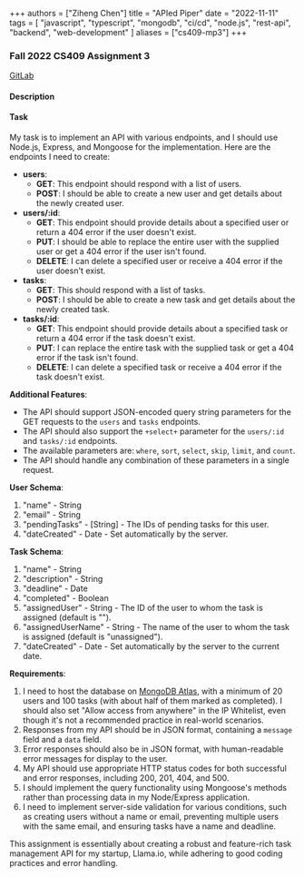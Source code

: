 +++
authors = ["Ziheng Chen"]
title = "APIed Piper"
date = "2022-11-11"
tags = [
    "javascript", "typescript", "mongodb", "ci/cd", "node.js", "rest-api", "backend", "web-development"
]
aliases = ["cs409-mp3"]
+++

### Fall 2022 CS409 Assignment 3

[GitLab](https://gitlab.com/JackZihengChen/cs409-mp3)

#### Description

#### Task
My task is to implement an API with various endpoints, and I should use Node.js, Express, and Mongoose for the implementation. Here are the endpoints I need to create:

- **users**:
  - **GET**: This endpoint should respond with a list of users.
  - **POST**: I should be able to create a new user and get details about the newly created user.
- **users/:id**:
  - **GET**: This endpoint should provide details about a specified user or return a 404 error if the user doesn't exist.
  - **PUT**: I should be able to replace the entire user with the supplied user or get a 404 error if the user isn't found.
  - **DELETE**: I can delete a specified user or receive a 404 error if the user doesn't exist.
- **tasks**:
  - **GET**: This should respond with a list of tasks.
  - **POST**: I should be able to create a new task and get details about the newly created task.
- **tasks/:id**:
  - **GET**: This endpoint should provide details about a specified task or return a 404 error if the task doesn't exist.
  - **PUT**: I can replace the entire task with the supplied task or get a 404 error if the task isn't found.
  - **DELETE**: I can delete a specified task or receive a 404 error if the task doesn't exist.

**Additional Features**:

- The API should support JSON-encoded query string parameters for the GET requests to the `users` and `tasks` endpoints.
- The API should also support the `+select+` parameter for the `users/:id` and `tasks/:id` endpoints.
- The available parameters are: `where`, `sort`, `select`, `skip`, `limit`, and `count`.
- The API should handle any combination of these parameters in a single request.

**User Schema**:

1. "name" - String
2. "email" - String
3. "pendingTasks" - [String] - The IDs of pending tasks for this user.
4. "dateCreated" - Date - Set automatically by the server.

**Task Schema**:

1. "name" - String
2. "description" - String
3. "deadline" - Date
4. "completed" - Boolean
5. "assignedUser" - String - The ID of the user to whom the task is assigned (default is "").
6. "assignedUserName" - String - The name of the user to whom the task is assigned (default is "unassigned").
7. "dateCreated" - Date - Set automatically by the server to the current date.

**Requirements**:

1. I need to host the database on [MongoDB Atlas](https://www.mongodb.com/cloud/atlas), with a minimum of 20 users and 100 tasks (with about half of them marked as completed). I should also set "Allow access from anywhere" in the IP Whitelist, even though it's not a recommended practice in real-world scenarios.
2. Responses from my API should be in JSON format, containing a `message` field and a `data` field.
3. Error responses should also be in JSON format, with human-readable error messages for display to the user.
4. My API should use appropriate HTTP status codes for both successful and error responses, including 200, 201, 404, and 500.
5. I should implement the query functionality using Mongoose's methods rather than processing data in my Node/Express application.
6. I need to implement server-side validation for various conditions, such as creating users without a name or email, preventing multiple users with the same email, and ensuring tasks have a name and deadline.

This assignment is essentially about creating a robust and feature-rich task management API for my startup, Llama.io, while adhering to good coding practices and error handling.